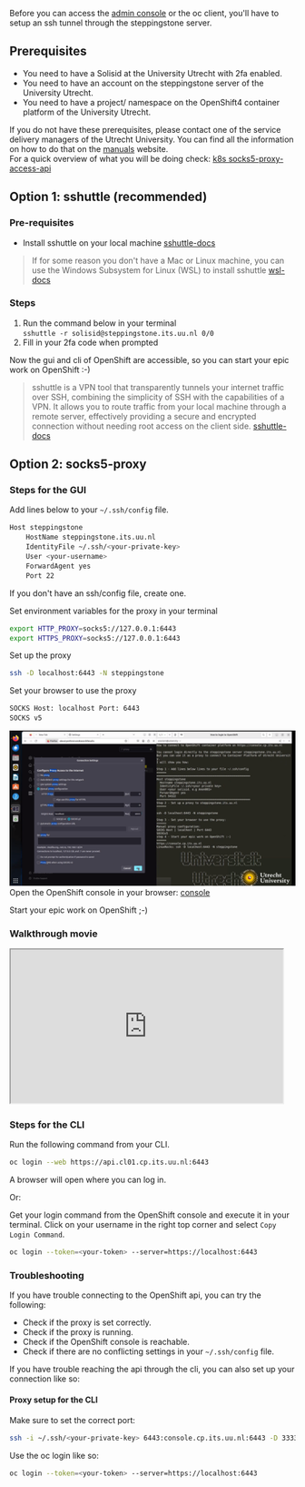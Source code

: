 Before you can access the <a href="https://console.cp.its.uu.nl" target="_blank">admin console</a> or the oc client, you'll have to setup an ssh tunnel through the steppingstone server.

## Prerequisites
- You need to have a Solisid at the University Utrecht with 2fa enabled.
- You need to have an account on the steppingstone server of the University Utrecht.
- You need to have a project/ namespace on the OpenShift4 container platform of the University Utrecht.

If you do not have these prerequisites, please contact one of the service delivery managers of the Utrecht University.
You can find all the information on how to do that on the <a href="https://manuals.uu.nl" target="_blank">manuals</a>
website.  
For a quick overview of what you will be doing check: <a href="https://kubernetes.io/docs/tasks/extend-kubernetes/socks5-proxy-access-api/" target="_blank">k8s socks5-proxy-access-api</a>

## Option 1: **sshuttle** (recommended)

### Pre-requisites

- Install sshuttle on your local machine
  <a href="https://sshuttle.readthedocs.io/en/stable/installation.html" target="_blank">sshuttle-docs</a>

> If for some reason you don't have a Mac or Linux machine, you can use the Windows Subsystem for Linux (WSL) to install sshuttle <a href="https://docs.microsoft.com/en-us/windows/wsl/install-win10" target="_blank">wsl-docs</a>

### Steps

1. Run the command below in your terminal  
   `sshuttle -r solisid@steppingstone.its.uu.nl 0/0`
2. Fill in your 2fa code when prompted

Now the gui and cli of OpenShift are accessible, so you can start your epic work on OpenShift :-)
> sshuttle is a VPN tool that transparently tunnels your internet traffic over SSH, combining the simplicity of SSH with
> the capabilities of a VPN. It allows you to route traffic from your local machine through a remote server, effectively
> providing a secure and encrypted connection without needing root access on the client
> side. <a href="https://sshuttle.readthedocs.io/en/stable/usage.html" target="_blank">sshuttle-docs</a>

## Option 2: socks5-proxy

### Steps for the GUI
Add lines below to your `~/.ssh/config` file.
```bash
Host steppingstone
    HostName steppingstone.its.uu.nl
    IdentityFile ~/.ssh/<your-private-key>
    User <your-username>
    ForwardAgent yes
    Port 22
```
If you don't have an ssh/config file, create one.

Set environment variables for the proxy in your terminal
```bash
export HTTP_PROXY=socks5://127.0.0.1:6443
export HTTPS_PROXY=socks5://127.0.0.1:6443
```

Set up the proxy
```bash
ssh -D localhost:6443 -N steppingstone
```

Set your browser to use the proxy
```bash
SOCKS Host: localhost Port: 6443
SOCKS v5
```

![sockproxy.png](../../images/sockproxy.png)
Open the OpenShift console in your browser: <a href="https://console.cp.its.uu.nl" target="_blank">console</a>

Start your epic work on OpenShift ;-)

### Walkthrough movie
<iframe src="https://player.vimeo.com/video/932020706?badge=0&amp;autopause=0&amp;player_id=0&amp;app_id=58479" width="480" height="270" frameBorder="1" class="giphy-embed" ; allow="autoplay; fullscreen; picture-in-picture; clipboard-write"  title="oc_toegang2fa"></iframe>

### Steps for the CLI
Run the following command from your CLI.
```bash
oc login --web https://api.cl01.cp.its.uu.nl:6443
```
A browser will open where you can log in.

Or:

Get your login command from the OpenShift console and execute it in your terminal.
Click on your username in the right top corner and select `Copy Login Command`.
```bash
oc login --token=<your-token> --server=https://localhost:6443
```

### Troubleshooting
If you have trouble connecting to the OpenShift api, you can try the following:
- Check if the proxy is set correctly.
- Check if the proxy is running.
- Check if the OpenShift console is reachable.
- Check if there are no conflicting settings in your `~/.ssh/config` file.

If you have trouble reaching the api through the cli, you can also set up your connection like so: 

#### Proxy setup for the CLI
Make sure to set the correct port:
```bash
ssh -i ~/.ssh/<your-private-key> 6443:console.cp.its.uu.nl:6443 -D 3333 <your-username>@steppingstone.its.uu.nl 
```

Use the oc login like so:
```bash
oc login --token=<your-token> --server=https://localhost:6443
```
